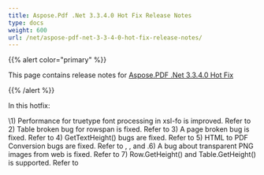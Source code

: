 ```yaml
---
title: Aspose.Pdf .Net 3.3.4.0 Hot Fix Release Notes
type: docs
weight: 600
url: /net/aspose-pdf-net-3-3-4-0-hot-fix-release-notes/
---
```


{{% alert color="primary" %}} 

This page contains release notes for [Aspose.PDF .Net 3.3.4.0 Hot Fix](http://www.aspose.com/downloads/pdf/net/new-releases/aspose.pdf-.net-3.3.4.0-hot-fix/)

{{% /alert %}} 

In this hotfix: 

\1) Performance for truetype font processing in xsl-fo is improved. Refer to 2) Table broken bug for rowspan is fixed. Refer to 3) A page broken bug is fixed. Refer to 4) GetTextHeight() bugs are fixed. Refer to 5) HTML to PDF Conversion bugs are fixed. Refer to , , and .6) A bug about transparent PNG images from web is fixed. Refer to 7) Row.GetHeight() and Table.GetHeight() is supported. Refer to 
